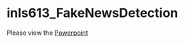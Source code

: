 # inls613_FakeNewsDetection

Please view the [Powerpoint](https://github.com/srli3/inls613_FakeNewsDetection/blob/master/INLS613%20Final%20Project%20Presentation.pdf)

  
      
